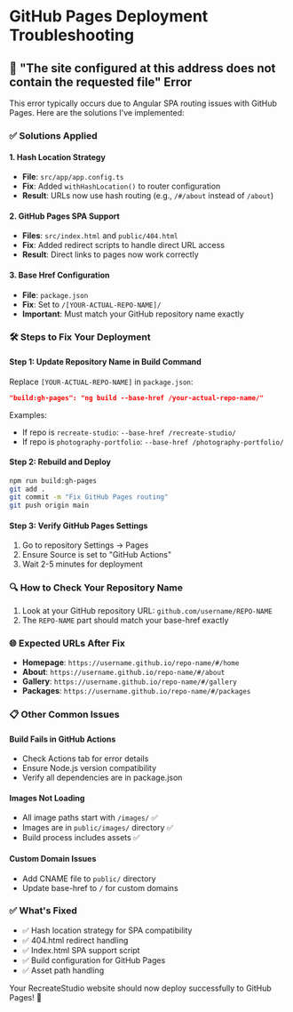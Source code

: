 # GitHub Pages Deployment Troubleshooting

## 🔧 "The site configured at this address does not contain the requested file" Error

This error typically occurs due to Angular SPA routing issues with GitHub Pages. Here are the solutions I've implemented:

### ✅ **Solutions Applied**

#### 1. **Hash Location Strategy**
- **File**: `src/app/app.config.ts`
- **Fix**: Added `withHashLocation()` to router configuration
- **Result**: URLs now use hash routing (e.g., `/#/about` instead of `/about`)

#### 2. **GitHub Pages SPA Support**
- **Files**: `src/index.html` and `public/404.html`
- **Fix**: Added redirect scripts to handle direct URL access
- **Result**: Direct links to pages now work correctly

#### 3. **Base Href Configuration**
- **File**: `package.json`
- **Fix**: Set to `/[YOUR-ACTUAL-REPO-NAME]/`
- **Important**: Must match your GitHub repository name exactly

### 🛠️ **Steps to Fix Your Deployment**

#### Step 1: Update Repository Name in Build Command
Replace `[YOUR-ACTUAL-REPO-NAME]` in `package.json`:

```json
"build:gh-pages": "ng build --base-href /your-actual-repo-name/"
```

Examples:
- If repo is `recreate-studio`: `--base-href /recreate-studio/`
- If repo is `photography-portfolio`: `--base-href /photography-portfolio/`

#### Step 2: Rebuild and Deploy
```bash
npm run build:gh-pages
git add .
git commit -m "Fix GitHub Pages routing"
git push origin main
```

#### Step 3: Verify GitHub Pages Settings
1. Go to repository Settings → Pages
2. Ensure Source is set to "GitHub Actions"
3. Wait 2-5 minutes for deployment

### 🔍 **How to Check Your Repository Name**
1. Look at your GitHub repository URL: `github.com/username/REPO-NAME`
2. The `REPO-NAME` part should match your base-href exactly

### 🌐 **Expected URLs After Fix**
- **Homepage**: `https://username.github.io/repo-name/#/home`
- **About**: `https://username.github.io/repo-name/#/about`
- **Gallery**: `https://username.github.io/repo-name/#/gallery`
- **Packages**: `https://username.github.io/repo-name/#/packages`

### 📋 **Other Common Issues**

#### Build Fails in GitHub Actions
- Check Actions tab for error details
- Ensure Node.js version compatibility
- Verify all dependencies are in package.json

#### Images Not Loading
- All image paths start with `/images/` ✅
- Images are in `public/images/` directory ✅
- Build process includes assets ✅

#### Custom Domain Issues
- Add CNAME file to `public/` directory
- Update base-href to `/` for custom domains

### ✅ **What's Fixed**
- ✅ Hash location strategy for SPA compatibility
- ✅ 404.html redirect handling
- ✅ Index.html SPA support script
- ✅ Build configuration for GitHub Pages
- ✅ Asset path handling

Your RecreateStudio website should now deploy successfully to GitHub Pages! 🎉